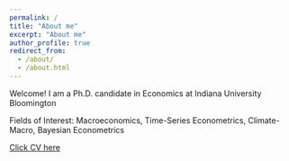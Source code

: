 ```yaml
---
permalink: /
title: "About me"
excerpt: "About me"
author_profile: true
redirect_from: 
  - /about/
  - /about.html
---
```


Welcome! I am a Ph.D. candidate in Economics at Indiana University Bloomington

Fields of Interest: Macroeconomics, Time-Series Econometrics, Climate-Macro, Bayesian Econometrics

[Click CV here](/files/HSKim_CV.pdf)

